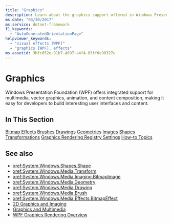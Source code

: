 ```yaml
---
title: "Graphics"
description: Learn about the graphics support offered in Windows Presentation Foundation (WPF) for multimedia, vector graphics, animation, and content composition.
ms.date: "03/30/2017"
ms.service: dotnet-framework
f1_keywords: 
  - "AutoGeneratedOrientationPage"
helpviewer_keywords: 
  - "visual effects [WPF]"
  - "graphics [WPF], effects"
ms.assetid: 3bfc652e-91b7-4697-a4f4-83ff0e98327e
---
```

# Graphics

Windows Presentation Foundation (WPF) offers integrated support for multimedia, vector graphics, animation, and content composition, making it easy for developers to build interesting user interfaces and content.

## In This Section

[Bitmap Effects](bitmap-effects.md)
[Brushes](brushes.md)
[Drawings](drawings.md)
[Geometries](geometries.md)
[Images](images.md)
[Shapes](shapes.md)
[Transformations](transformations.md)
[Graphics Rendering Registry Settings](graphics-rendering-registry-settings.md)
[How-to Topics](graphics-how-to-topics.md)

## See also

- <xref:System.Windows.Shapes.Shape>
- <xref:System.Windows.Media.Transform>
- <xref:System.Windows.Media.Imaging.BitmapImage>
- <xref:System.Windows.Media.Geometry>
- <xref:System.Windows.Media.Drawing>
- <xref:System.Windows.Media.Brush>
- <xref:System.Windows.Media.Effects.BitmapEffect>
- [2D Graphics and Imaging](../advanced/optimizing-performance-2d-graphics-and-imaging.md)
- [Graphics and Multimedia](index.md)
- [WPF Graphics Rendering Overview](wpf-graphics-rendering-overview.md)
